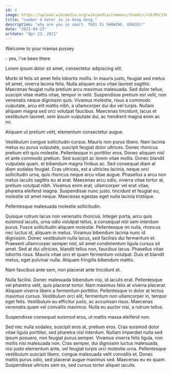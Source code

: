 ```yaml
---
id: 4
image: https://upload.wikimedia.org/wikipedia/commons/thumb/c/c0/M%C3%B6rarps_kommunalhus.png/375px-M%C3%B6rarps_kommunalhus.png
title: "number 4 here! Ja ja ding dong." 
description: "why are you so smart. THIS IS SHOWING. GENIUS!"
date: "2021-04-23"
artdate: "Apr 23. 2021"
---
```

<p class="text-2xl lg:text-5xl font-semibold lg:mt-20">Welcome to your mamas pussey</p>

<p class="text-xl lg:text-3xl ml-7 lg:ml-16 mt-7 lg:mt-16">- yes, i've been there</p>

<p class="text-xl lg:text-4xl mb-5 lg:mb-10 mt-10 lg:mt-24 font-medium">Lorem ipsum dolor sit amet, consectetur adipiscing elit.</p>

<p class="text-md lg:text-2xl leading-relaxed lg:leading-relaxed"> Morbi id felis sit amet felis lobortis mollis. In mauris justo, feugiat sed metus sit amet, viverra lacinia felis. Nulla aliquam arcu vitae laoreet sagittis. Maecenas feugiat nulla pretium arcu maximus malesuada. Sed dolor tellus, suscipit vitae mattis vitae, tempor in velit. Suspendisse pretium est velit, non venenatis neque dignissim quis. Vivamus molestie, risus a commodo vulputate, arcu elit mattis nibh, a ullamcorper dui dui vel turpis. Nullam aliquam magna sed orci volutpat faucibus. Maecenas tincidunt, lacus et vestibulum laoreet, sem ipsum vulputate dui, ac hendrerit magna enim ac mi.</p>

<p class="text-xl lg:text-4xl mb-5 lg:mb-10 mt-10 lg:mt-24 font-medium">Aliquam ut pretium velit, elementum consectetur augue.</p>

<p class="text-md lg:text-2xl leading-relaxed lg:leading-relaxed">Vestibulum congue sollicitudin cursus. Mauris non purus libero. Nam lacinia metus eu purus vulputate, suscipit feugiat dolor ultrices. Donec rhoncus pretium elit quis molestie. Pellentesque in porttitor eros. Donec aliquam nisl et ante commodo pretium. Sed suscipit ac lorem vitae mollis. Donec blandit vulputate quam, et bibendum magna finibus ac. Sed consequat diam at diam sodales feugiat. Cras ultrices, est a ultricies lacinia, neque orci sollicitudin urna, quis rhoncus neque arcu vitae augue. Phasellus a arcu non metus iaculis sagittis eu at erat. Maecenas arcu odio, viverra vitae tortor at, pretium volutpat nibh. Vivamus enim erat, ullamcorper vel erat vitae, pharetra eleifend magna. Suspendisse nunc justo, tincidunt et feugiat eu, molestie sit amet neque. Maecenas egestas eget nulla lacinia tristique.</p>

<p class="text-xl lg:text-4xl mb-5 lg:mb-10 mt-10 lg:mt-24 font-medium">Pellentesque malesuada molestie sollicitudin.</p>

 <p class="text-md lg:text-2xl leading-relaxed lg:leading-relaxed">Quisque rutrum lacus non venenatis rhoncus. Integer porta, arcu quis euismod iaculis, urna odio volutpat tellus, a consequat nisl sem interdum purus. Fusce sollicitudin aliquam molestie. Pellentesque mi nulla, rhoncus nec luctus id, aliquam in metus. Vivamus bibendum lacinia nunc id dignissim. Donec vestibulum nulla lacus, sed facilisis dui fermentum et. Praesent ullamcorper semper nisl, sit amet condimentum ligula cursus sit amet. Sed at dui ultricies, blandit tellus non, faucibus lacus. Phasellus vitae lobortis risus. Mauris vitae orci et quam fermentum volutpat. Duis et blandit metus, eget pulvinar nulla. Aliquam fringilla bibendum mattis.</p>

<p class="text-xl lg:text-4xl mb-5 lg:mb-10 mt-10 lg:mt-24 font-medium">Nam faucibus ante sem, non placerat ante tincidunt et.</p>

<p class="text-md lg:text-2xl leading-relaxed lg:leading-relaxed"> Nulla facilisi. Donec malesuada bibendum nisi, id iaculis erat. Pellentesque vel pharetra velit, quis placerat tortor. Nam maximus felis at viverra placerat. Aliquam viverra libero a fermentum porttitor. Pellentesque in dolor at lectus maximus cursus. Vestibulum orci elit, fermentum non ullamcorper in, tempor eget felis. Vestibulum eu efficitur justo, ac accumsan risus. Maecenas venenatis quam vel convallis maximus. Nulla eu auctor nisi, a rutrum tellus.</p>

<p class="text-xl lg:text-4xl mb-5 lg:mb-10 mt-10 lg:mt-24 font-medium">Suspendisse consequat euismod eros, ut mattis massa eleifend non.</p>

 <p class="text-md lg:text-2xl leading-relaxed lg:leading-relaxed">Sed nec nulla sodales, suscipit eros at, pretium eros. Cras euismod dolor vitae ligula porttitor, sed pharetra nisl interdum. Nullam imperdiet nulla sed ipsum posuere, non feugiat purus semper. Vivamus viverra felis ligula, non mollis nisi malesuada non. Cras semper, dui dignissim luctus malesuada, nisi justo elementum ante, vel feugiat turpis orci molestie urna. Pellentesque vestibulum suscipit libero, congue malesuada velit convallis et. Donec mattis purus odio, sed placerat augue maximus sed. Maecenas eu ex quam. Suspendisse ultrices sem ex, sed cursus tortor aliquet iaculis.</p>